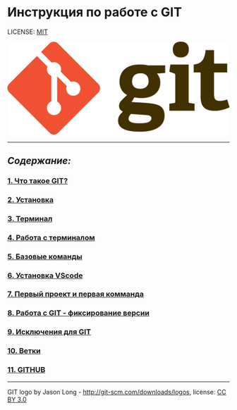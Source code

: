 # Инструкция по работе с GIT

LICENSE: [MIT](./license.md)

![git-logo](./assets/1280px-Git-logo.svg.png)

---
## ***Содержание:***

### [ 1. Что такое GIT?](./whatIs.md)
### [ 2. Установка](./download.md)
### [ 3. Терминал](./terminal.md)
### [ 4. Работа с терминалом ](./firstterm.md)
### [ 5. Базовые команды](./gitbasecmd.md)
### [ 6. Установка VScode](./vscd.md)
### [ 7. Первый проект и первая комманда](./firstproject.md)
### [ 8. Работа с GIT - фиксирование версии](./firstfile.md)
### [ 9. Исключения для GIT](./gitignr.md)
### [ 10. Ветки](./branch.md)
### [ 11. GITHUB](./github.md)

---

GIT logo by Jason Long - http://git-scm.com/downloads/logos, license: [CC BY 3.0](https://creativecommons.org/licenses/by/3.0/)